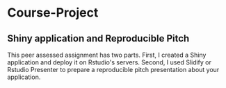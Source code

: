 # Course-Project
## Shiny application and Reproducible Pitch
This peer assessed assignment has two parts. First, I created a Shiny application and deploy it on Rstudio's servers. Second, I used Slidify or Rstudio Presenter to prepare a reproducible pitch presentation about your application.

